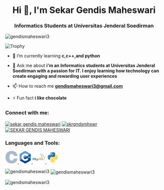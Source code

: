 <h1 align="center">Hi 👋, I'm Sekar Gendis Maheswari</h1>
<h3 align="center">Informatics Students at Universitas Jenderal Soedirman</h3>

<p align="left"> <img src="https://komarev.com/ghpvc/?username=gendismaheswari3&label=Profile%20views&color=0e75b6&style=flat" alt="gendismaheswari3" /> </p>

![Trophy](https://github-profile-trophy.vercel.app/?username=gendismaheswari3-hub)
- 🌱 I’m currently learning **c,c++,and python**

- 💬 Ask me about **i'm an Informatics students at Universitas Jenderal Soedirman with a passion for IT. I enjoy learning how technology can create engaging and rewarding user experiences**

- 📫 How to reach me **gendismaheswari3@gmail.com**

- ⚡ Fun fact **i like chocolate**

<h3 align="left">Connect with me:</h3>
<p align="left">
<a href="https://linkedin.com/in/sekar gendis maheswari" target="blank"><img align="center" src="https://raw.githubusercontent.com/rahuldkjain/github-profile-readme-generator/master/src/images/icons/Social/linked-in-alt.svg" alt="sekar gendis maheswari" height="30" width="40" /></a>
<a href="https://instagram.com/skrgndsmhswr" target="blank"><img align="center" src="https://raw.githubusercontent.com/rahuldkjain/github-profile-readme-generator/master/src/images/icons/Social/instagram.svg" alt="skrgndsmhswr" height="30" width="40" /></a>
<a href="https://discord.gg/SEKAR GENDIS MAHESWARI" target="blank"><img align="center" src="https://raw.githubusercontent.com/rahuldkjain/github-profile-readme-generator/master/src/images/icons/Social/discord.svg" alt="SEKAR GENDIS MAHESWARI" height="30" width="40" /></a>
</p>

<h3 align="left">Languages and Tools:</h3>
<p align="left"> <a href="https://www.cprogramming.com/" target="_blank" rel="noreferrer"> <img src="https://raw.githubusercontent.com/devicons/devicon/master/icons/c/c-original.svg" alt="c" width="40" height="40"/> </a> <a href="https://www.w3schools.com/cpp/" target="_blank" rel="noreferrer"> <img src="https://raw.githubusercontent.com/devicons/devicon/master/icons/cplusplus/cplusplus-original.svg" alt="cplusplus" width="40" height="40"/> </a> <a href="https://www.mysql.com/" target="_blank" rel="noreferrer"> <img src="https://raw.githubusercontent.com/devicons/devicon/master/icons/mysql/mysql-original-wordmark.svg" alt="mysql" width="40" height="40"/> </a> <a href="https://www.python.org" target="_blank" rel="noreferrer"> <img src="https://raw.githubusercontent.com/devicons/devicon/master/icons/python/python-original.svg" alt="python" width="40" height="40"/> </a> </p>

<p><img align="left" src="https://github-readme-stats.vercel.app/api/top-langs?username=gendismaheswari3&show_icons=true&locale=en&layout=compact" alt="gendismaheswari3" /></p>

<p>&nbsp;<img align="center" src="https://github-readme-stats.vercel.app/api?username=gendismaheswari3&show_icons=true&locale=en" alt="gendismaheswari3" /></p>

<p><img align="center" src="https://github-readme-streak-stats.herokuapp.com/?user=gendismaheswari3&" alt="gendismaheswari3" /></p>
